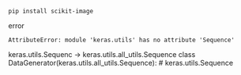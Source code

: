 ```
pip install scikit-image
```

error
```
AttributeError: module 'keras.utils' has no attribute 'Sequence'
```
keras.utils.Sequenc -> keras.utils.all_utils.Sequence
class DataGenerator(keras.utils.all_utils.Sequence):  # keras.utils.Sequence